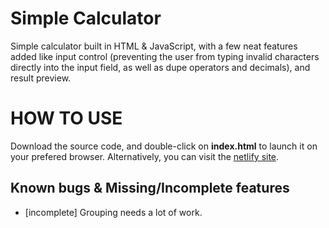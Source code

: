 # Simple Calculator
Simple calculator built in HTML & JavaScript, with a few neat features added like input control (preventing the user from typing invalid characters directly into the input field, as well as dupe operators and decimals), and result preview.


# HOW TO USE
Download the source code, and double-click on **index.html** to launch it on your prefered browser. Alternatively, you can visit the [netlify site](https://iekdelta-simple-calc.netlify.app/).


## Known bugs & Missing/Incomplete features
- [incomplete] Grouping needs a lot of work.